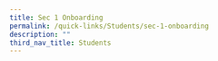 ```yaml
---
title: Sec 1 Onboarding
permalink: /quick-links/Students/sec-1-onboarding
description: ""
third_nav_title: Students
---
```

